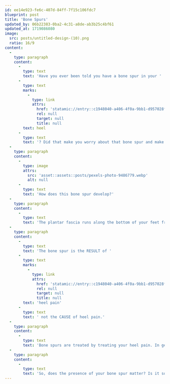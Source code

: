 ```yaml
---
id: ee14e923-fe6c-407d-84ff-7f15c106fdc7
blueprint: post
title: 'Bone Spurs'
updated_by: 06b22383-0ba2-4c31-a8de-ab3b25c4bf61
updated_at: 1719086080
image:
  src: posts/untitled-design-(10).png
  ratio: 16/9
content:
  -
    type: paragraph
    content:
      -
        type: text
        text: 'Have you ever been told you have a bone spur in your '
      -
        type: text
        marks:
          -
            type: link
            attrs:
              href: 'statamic://entry::c1948040-a406-4f0a-9bb1-d957028f68ab'
              rel: null
              target: null
              title: null
        text: heel
      -
        type: text
        text: '? Did that make you worry about that bone spur and make you want it taken out surgically? Does that bone spur matter?'
  -
    type: paragraph
    content:
      -
        type: image
        attrs:
          src: 'asset::assets::posts/pexels-photo-9486779.webp'
          alt: null
      -
        type: text
        text: 'How does this bone spur develop?'
  -
    type: paragraph
    content:
      -
        type: text
        text: 'The plantar fascia runs along the bottom of your feet from your heel bone to end of your feet. Increasing stress and strain along the plantar fascia results in inflammation and microtears along the origin of the plantar fascia, or where the plantar fascia starts on the heel bone. The inflammation and microtears that occur causes the heel bone to respond with calcifications that extend out along the path of the plantar fascia.'
  -
    type: paragraph
    content:
      -
        type: text
        text: 'The bone spur is the RESULT of '
      -
        type: text
        marks:
          -
            type: link
            attrs:
              href: 'statamic://entry::c1948040-a406-4f0a-9bb1-d957028f68ab'
              rel: null
              target: null
              title: null
        text: 'heel pain'
      -
        type: text
        text: ' not the CAUSE of heel pain.'
  -
    type: paragraph
    content:
      -
        type: text
        text: 'Bone spurs are treated by treating your heel pain. In general, you treat heel pain with good supportive shoes and orthotics, icing, massaging the area, stretches, and anti-inflammatory medication.'
  -
    type: paragraph
    content:
      -
        type: text
        text: 'So, does the presence of your bone spur matter? Is it something that needs to be removed? The answer is No. Treat your heel pain so that you can get back to doing the activities you love to do and forget about that heel spur.'
---
```

